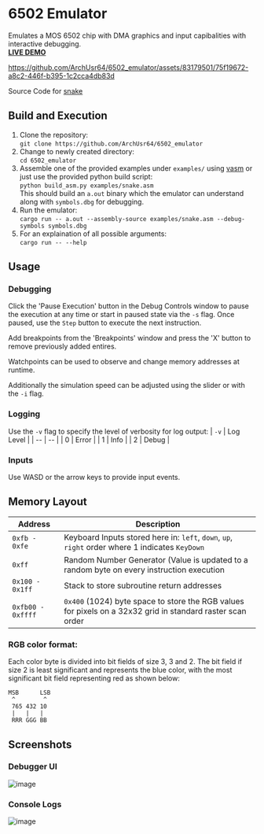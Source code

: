 # 6502 Emulator

Emulates a MOS 6502 chip with DMA graphics and input capibalities with interactive debugging.  
**[LIVE DEMO](https://archusr64.github.io/6502_emulator/)**



https://github.com/ArchUsr64/6502_emulator/assets/83179501/75f19672-a8c2-446f-b395-1c2cca4db83d



Source Code for [snake](examples/snake.asm)

## Build and Execution
1. Clone the repository:  
   `git clone https://github.com/ArchUsr64/6502_emulator`
2. Change to newly created directory:  
   `cd 6502_emulator`
4. Assemble one of the provided examples under `examples/` using [vasm](http://www.compilers.de/vasm.html) or just use the provided python build script:  
   `python build_asm.py examples/snake.asm`  
   This should build an `a.out` binary which the emulator can understand along with `symbols.dbg` for debugging.
5. Run the emulator:  
   `cargo run -- a.out --assembly-source examples/snake.asm --debug-symbols symbols.dbg`
6. For an explaination of all possible arguments:  
   `cargo run -- --help`

## Usage
### Debugging
Click the 'Pause Execution' button in the Debug Controls window to pause the execution at any time or start in paused state via the `-s` flag.
Once paused, use the `Step` button to execute the next instruction.

Add breakpoints from the 'Breakpoints' window and press the 'X' button to remove previously added entires.

Watchpoints can be used to observe and change memory addresses at runtime.

Additionally the simulation speed can be adjusted using the slider or with the `-i` flag.

### Logging
Use the `-v` flag to specify the level of verbosity for log output:
| `-v` | Log Level |
| -- | -- |
| 0 | Error |
| 1 | Info |
| 2 | Debug |

### Inputs
Use WASD or the arrow keys to provide input events.

## Memory Layout  
| Address | Description |
| -- | -- |
| `0xfb - 0xfe` | Keyboard Inputs stored here in: `left`, `down`, `up`, `right` order where 1 indicates `KeyDown` |
| `0xff` | Random Number Generator (Value is updated to a random byte on every instruction execution |
| `0x100 - 0x1ff` | Stack to store subroutine return addresses |
| `0xfb00 - 0xffff` | `0x400` (1024) byte space to store the RGB values for pixels on a 32x32 grid in standard raster scan order | 

### RGB color format:
Each color byte is divided into bit fields of size 3, 3 and 2. The bit field if size 2 is least significant and represents the blue color, with the most significant bit field representing red as shown below:
```f#
MSB      LSB
 ^        ^
 765 432 10
 |   |   |
 RRR GGG BB
```

## Screenshots
### Debugger UI
![image](https://github.com/ArchUsr64/6502_emulator/assets/83179501/7c077fbf-0ba2-4534-93a7-aaef24da32c0)
<br>
### Console Logs
![image](https://github.com/ArchUsr64/6502_emulator/assets/83179501/66a6e6f8-802d-4ed5-931f-bc01a5cdf2f6)

